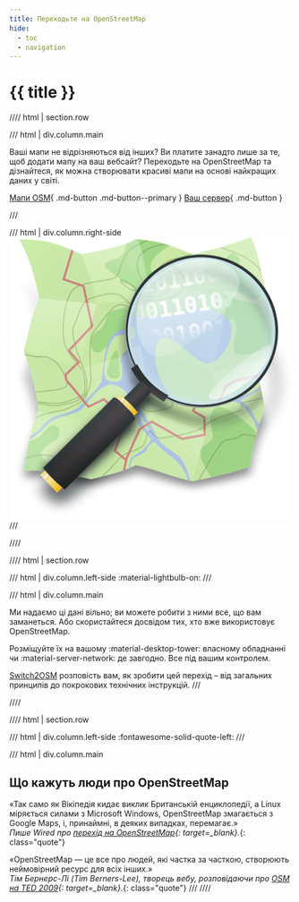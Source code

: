 ```yaml
---
title: Переходьте на OpenStreetMap
hide: 
  - toc
  - navigation
---
```


# {{ title }}

//// html | section.row

/// html | div.column.main

Ваші мапи не відрізняються від інших? Ви платите занадто лише за те, щоб додати мапу на ваш вебсайт? Переходьте на OpenStreetMap та дізнайтеся, як можна створювати красиві мапи на основі найкращих даних у світі.

[Мапи OSM](/using-tiles/index.md){ .md-button .md-button--primary } [Ваш сервер](/serving-tiles/index.md){ .md-button }

///

/// html | div.column.right-side
  ![OpenStreetMap icon](assets/img/open-street-map-medium.png)
///

////

//// html | section.row

/// html | div.column.left-side
:material-lightbulb-on:
///

/// html | div.column.main

Ми надаємо ці дані вільно; ви можете робити з ними все, що вам заманеться. Або скористайтеся досвідом тих, хто вже використовує OpenStreetMap.

Розміщуйте їх на вашому :material-desktop-tower: власному обладнанні чи :material-server-network: де завгодно. Все під вашим контролем.

[Switch2OSM](#) розповість вам, як зробити цей перехід – від загальних принципів до покрокових технічних інструкцій.
///

////

//// html | section.row

/// html | div.column.left-side
:fontawesome-solid-quote-left:
///

/// html | div.column.main

## Що кажуть люди про OpenStreetMap

&laquo;Так само як Вікіпедія кидає виклик Британській енциклопедії, а Linux міряється силами з Microsoft Windows, OpenStreetMap змагається з Google Maps, і, принаймні, в деяких випадках, перемагає.&raquo;<br />
*Пише Wired про [перехід на OpenStreetMap](http://www.wired.com/wiredenterprise/2012/01/openstreetmap-google/){: target=_blank}.*{: class="quote"}

&laquo;OpenStreetMap&nbsp;— це все про людей, які частка за часткою, створюють неймовірний ресурс для всіх інших.&raquo;<br />
*Тім Бернерс-Лі (Tim Berners-Lee), творець вебу, розповідаючи про [OSM на TED 2009](https://www.ted.com/talks/tim_berners_lee_the_next_web/transcript){: target=_blank}.*{: class="quote"}
///
////
